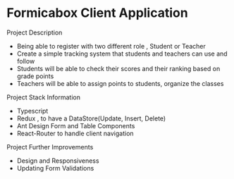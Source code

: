# Formicabox Client Application

Project Description 
- Being able to register with two different role , Student or Teacher
- Create a simple tracking system that students and teachers can use and follow
- Students will be able to check their scores and their ranking based on grade points 
- Teachers will be able to assign points to students, organize the classes 

Project Stack Information
- Typescript
- Redux , to have a DataStore(Update, Insert, Delete)
- Ant Design Form and Table Components
- React-Router to handle client navigation

Project Further Improvements
- Design and Responsiveness
- Updating Form Validations 
